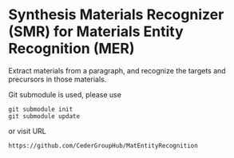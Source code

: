 # Synthesis Materials Recognizer (SMR) for Materials Entity Recognition (MER)

Extract materials from a paragraph, and recognize the targets and precursors in those materials.  

Git submodule is used, please use 

	git submodule init
	git submodule update

or visit URL

	https://github.com/CederGroupHub/MatEntityRecognition

